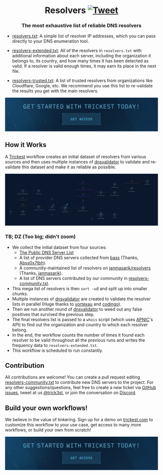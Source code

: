 <h1 align="center">Resolvers <a href="https://twitter.com/intent/tweet?text=Trickest%20Resolvers%20-%20The%20most%20exhaustive%20list%20of%20reliable%20DNS%20resolvers%20%40trick3st%0A%0Ahttps%3A%2F%2Fgithub.com%2Ftrickest%2Fresolvers&hashtags=bugbounty,bugbountytips,infosec"><img src="https://img.shields.io/badge/Tweet--lightgrey?logo=twitter&style=social" alt="Tweet" height="20"/></a></h1>
<h3 align="center">The most exhaustive list of reliable DNS resolvers</h3>

- [resolvers.txt](resolvers.txt): A simple list of resolver IP addresses, which you can pass directly to your DNS enumeration tool.

- [resolvers-extended.txt](resolvers-extended.txt): All of the resolvers in `resolvers.txt` with additional information about each server, including the organization it belongs to, its country, and how many times it has been detected as valid. If a resolver is valid enough times, it may earn its place in the next file.

- [resolvers-trusted.txt](resolvers-trusted.txt): A list of trusted resolvers from organizations like Cloudflare, Google, etc. We recommend you use this list to re-validate the results you get with the main resolvers.

[<img src="./banner.png" />](https://trickest-access.paperform.co/)

## How it Works
A [Trickest](https://trickest.com) workflow creates an initial dataset of resolvers from various sources and then uses multiple instances of [dnsvalidator](https://github.com/vortexau/dnsvalidator) to validate and re-validate this dataset and make it as reliable as possible.

![Trickest Workflow](resolvers.png "Trickest Workflow - Resolvers")
### TB; DZ (Too big; didn't zoom)
- We collect the initial dataset from four sources:
  - [The Public DNS Server List](https://public-dns.info/nameservers.txt)
  - A list of provider DNS servers collected from [bass](https://github.com/Abss0x7tbh/bass/tree/master/resolvers) (Thanks, [Abss0x7tbh](https://github.com/Abss0x7tbh)).
  - A community-maintained list of resolvers on [janmasarik/resolvers](https://github.com/janmasarik/resolvers) (Thanks, [janmasarik](https://github.com/janmasarik)).
  - A list of DNS servers contributed by our community in [resolvers-community.txt](resolvers-community.txt).
- This mega list of resolvers is then `sort -u`d and split up into smaller chunks.
- Multiple instances of [dnsvalidator](https://github.com/vortexau/dnsvalidator) are created to validate the resolver lists in parallel (Huge thanks to [vortexau](https://github.com/vortexau) and [codingo](https://github.com/codingo)).
- Then we run another round of [dnsvalidator](https://github.com/vortexau/dnsvalidator) to weed out any false positives that survived the previous step.
- The final resolvers list is passed to a `whois` script (which uses [APNIC](https://www.apnic.net/)'s API) to find out the organization and country to which each resolver belong.
- In the end, the workflow counts the number of times it found each resolver to be valid throughout all the previous runs and writes the frequency data to `resolvers-extended.txt`.
- This workflow is scheduled to run constantly.

## Contribution
All contributions are welcome! You can create a pull request editing [resolvers-community.txt](resolvers-community.txt) to contribute new DNS servers to the project. For any other suggestions/questions, feel free to create a new ticket via [GitHub issues](https://github.com/trickest/resolvers/issues), tweet at us [@trick3st](https://twitter.com/trick3st), or join the conversation on [Discord](https://discord.gg/7HZmFYTGcQ).

## Build your own workflows!
We believe in the value of tinkering. Sign up for a demo on [trickest.com](https://trickest.com) to customize this workflow to your use case, get access to many more workflows, or build your own from scratch!

[<img src="./banner.png" />](https://trickest-access.paperform.co/)

